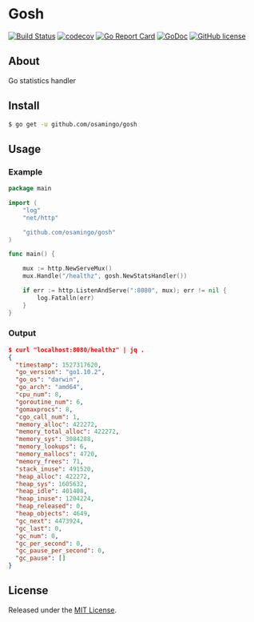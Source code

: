 # Gosh

[![Build Status](https://travis-ci.org/osamingo/gosh.svg?branch=master)](https://travis-ci.org/osamingo/gosh)
[![codecov](https://codecov.io/gh/osamingo/gosh/branch/master/graph/badge.svg)](https://codecov.io/gh/osamingo/gosh)
[![Go Report Card](https://goreportcard.com/badge/github.com/osamingo/gosh)](https://goreportcard.com/report/github.com/osamingo/gosh)
[![GoDoc](https://godoc.org/github.com/osamingo/gosh?status.svg)](https://godoc.org/github.com/osamingo/gosh)
[![GitHub license](https://img.shields.io/badge/license-MIT-blue.svg)](https://raw.githubusercontent.com/osamingo/gosh/master/LICENSE)

## About

Go statistics handler

## Install

```bash
$ go get -u github.com/osamingo/gosh
```

## Usage

### Example

```go
package main

import (
	"log"
	"net/http"

	"github.com/osamingo/gosh"
)

func main() {

	mux := http.NewServeMux()
	mux.Handle("/healthz", gosh.NewStatsHandler())

	if err := http.ListenAndServe(":8080", mux); err != nil {
		log.Fatalln(err)
	}
}
```

### Output

```json
$ curl "localhost:8080/healthz" | jq .
{
  "timestamp": 1527317620,
  "go_version": "go1.10.2",
  "go_os": "darwin",
  "go_arch": "amd64",
  "cpu_num": 8,
  "goroutine_num": 6,
  "gomaxprocs": 8,
  "cgo_call_num": 1,
  "memory_alloc": 422272,
  "memory_total_alloc": 422272,
  "memory_sys": 3084288,
  "memory_lookups": 6,
  "memory_mallocs": 4720,
  "memory_frees": 71,
  "stack_inuse": 491520,
  "heap_alloc": 422272,
  "heap_sys": 1605632,
  "heap_idle": 401408,
  "heap_inuse": 1204224,
  "heap_released": 0,
  "heap_objects": 4649,
  "gc_next": 4473924,
  "gc_last": 0,
  "gc_num": 0,
  "gc_per_second": 0,
  "gc_pause_per_second": 0,
  "gc_pause": []
}
```


## License

Released under the [MIT License](https://github.com/osamingo/gosh/blob/master/LICENSE).
